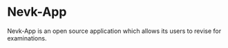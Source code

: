 # Nevk-App
Nevk-App is an open source application which allows its users to revise for examinations.
